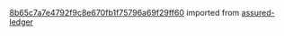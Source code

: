 [8b65c7a7e4792f9c8e670fb1f75796a69f29ff60](https://github.com/insolar/assured-ledger/commit/8b65c7a7e4792f9c8e670fb1f75796a69f29ff60) imported from [assured-ledger](https://github.com/insolar/assured-ledger)
